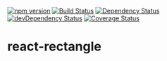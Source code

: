 [![npm version](https://badge.fury.io/js/react-rectangle.svg)](https://badge.fury.io/js/react-rectangle) [![Build Status](https://travis-ci.org/aush/react-rectangle.svg?branch=master)](https://travis-ci.org/aush/react-rectangle) [![Dependency Status](https://david-dm.org/aush/react-rectangle.svg)](https://david-dm.org/aush/react-rectangle) [![devDependency Status](https://david-dm.org/aush/react-rectangle/dev-status.svg)](https://david-dm.org/aush/react-rectangle#info=devDependencies) [![Coverage Status](https://coveralls.io/repos/github/aush/react-rectangle/badge.svg?branch=master)](https://coveralls.io/github/aush/react-rectangle?branch=master)
# react-rectangle
